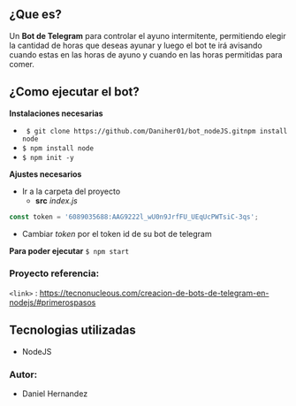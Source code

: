 ## ¿Que es?

Un **Bot de Telegram**  para controlar el ayuno intermitente, permitiendo elegir la cantidad de horas que deseas ayunar y luego el bot te irá avisando
cuando estas en las horas de ayuno y cuando en las horas permitidas para comer.


## ¿Como ejecutar el bot?
**Instalaciones necesarias**
- ` $ git clone https://github.com/Daniher01/bot_nodeJS.gitnpm install node`
- `$ npm install node`
- `$ npm init -y`

**Ajustes necesarios**
- Ir a la carpeta del proyecto
	+ **src**
	 	*index.js*
```javascript
const token = '6089035688:AAG9222l_wU0n9JrfFU_UEqUcPWTsiC-3qs';
```
- Cambiar *token* por el token id de su bot de telegram

**Para poder ejecutar**
`$ npm start`

### Proyecto referencia:
`<link>` : <https://tecnonucleous.com/creacion-de-bots-de-telegram-en-nodejs/#primerospasos>

## Tecnologias utilizadas
- NodeJS

### Autor: 
- Daniel Hernandez